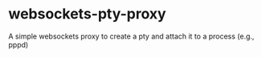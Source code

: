# websockets-pty-proxy
A simple websockets proxy to create a pty and attach it to a process (e.g., pppd)
